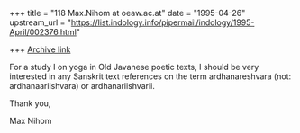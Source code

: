 +++
title = "118 Max.Nihom at oeaw.ac.at"
date = "1995-04-26"
upstream_url = "https://list.indology.info/pipermail/indology/1995-April/002376.html"

+++
[Archive link](https://list.indology.info/pipermail/indology/1995-April/002376.html)

For a study I on yoga in Old Javanese poetic texts, I should be very 
interested in any Sanskrit text references on the term ardhanareshvara (not: 
ardhanaariishvara) or ardhanariishvarii.

Thank you,

Max Nihom






